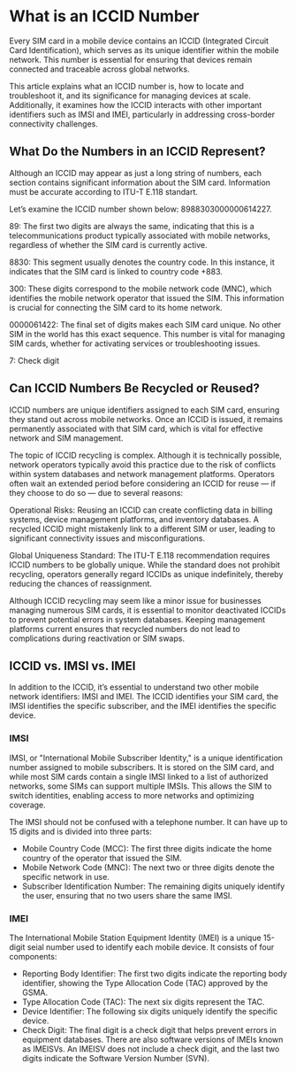 # What is an ICCID Number

Every SIM card in a mobile device contains an ICCID (Integrated Circuit Card Identification), which serves as its unique identifier within the mobile network. This number is essential for ensuring that devices remain connected and traceable across global networks.

This article explains what an ICCID number is, how to locate and troubleshoot it, and its significance for managing devices at scale. Additionally, it examines how the ICCID interacts with other important identifiers such as IMSI and IMEI, particularly in addressing cross-border connectivity challenges.



## What Do the Numbers in an ICCID Represent?
Although an ICCID may appear as just a long string of numbers, each section contains significant information about the SIM card. Information must be accurate according to ITU-T E.118 standart. 

Let’s examine the ICCID number shown below: 8988303000000614227.

89: The first two digits are always the same, indicating that this is a telecommunications product typically associated with mobile networks, regardless of whether the SIM card is currently active.

8830: This segment usually denotes the country code. In this instance, it indicates that the SIM card is linked to country code +883.

300: These digits correspond to the mobile network code (MNC), which identifies the mobile network operator that issued the SIM. This information is crucial for connecting the SIM card to its home network.

0000061422: The final set of digits makes each SIM card unique. No other SIM in the world has this exact sequence. This number is vital for managing SIM cards, whether for activating services or troubleshooting issues.

7: Check digit



## Can ICCID Numbers Be Recycled or Reused?

ICCID numbers are unique identifiers assigned to each SIM card, ensuring they stand out across mobile networks. Once an ICCID is issued, it remains permanently associated with that SIM card, which is vital for effective network and SIM management.

The topic of ICCID recycling is complex. Although it is technically possible, network operators typically avoid this practice due to the risk of conflicts within system databases and network management platforms. Operators often wait an extended period before considering an ICCID for reuse &mdash; if they choose to do so &mdash; due to several reasons:

Operational Risks: Reusing an ICCID can create conflicting data in billing systems, device management platforms, and inventory databases. A recycled ICCID might mistakenly link to a different SIM or user, leading to significant connectivity issues and misconfigurations.

Global Uniqueness Standard: The ITU-T E.118 recommendation requires ICCID numbers to be globally unique. While the standard does not prohibit recycling, operators generally regard ICCIDs as unique indefinitely, thereby reducing the chances of reassignment.

Although ICCID recycling may seem like a minor issue for businesses managing numerous SIM cards, it is essential to monitor deactivated ICCIDs to prevent potential errors in system databases. Keeping management platforms current ensures that recycled numbers do not lead to complications during reactivation or SIM swaps.



## ICCID vs. IMSI vs. IMEI

In addition to the ICCID, it’s essential to understand two other mobile network identifiers: IMSI and IMEI. The ICCID identifies your SIM card, the IMSI identifies the specific subscriber, and the IMEI identifies the specific device.

### IMSI

IMSI, or "International Mobile Subscriber Identity," is a unique identification number assigned to mobile subscribers. It is stored on the SIM card, and while most SIM cards contain a single IMSI linked to a list of authorized networks, some SIMs can support multiple IMSIs. This allows the SIM to switch identities, enabling access to more networks and optimizing coverage.

The IMSI should not be confused with a telephone number. It can have up to 15 digits and is divided into three parts:

 - Mobile Country Code (MCC): The first three digits indicate the home country of the operator that issued the SIM. 
 - Mobile Network Code (MNC): The next two or three digits denote the specific network in use. 
 - Subscriber Identification Number: The remaining digits uniquely identify the user, ensuring that no two users share the same IMSI.

### IMEI

The International Mobile Station Equipment Identity (IMEI) is a unique 15-digit seial number used to identify each mobile device. It consists of four components:

 - Reporting Body Identifier: The first two digits indicate the reporting body identifier, showing the Type Allocation Code (TAC) approved by the GSMA.
 - Type Allocation Code (TAC): The next six digits represent the TAC.
 - Device Identifier: The following six digits uniquely identify the specific device.
 - Check Digit: The final digit is a check digit that helps prevent errors in equipment databases.
There are also software versions of IMEIs known as IMEISVs. An IMEISV does not include a check digit, and the last two digits indicate the Software Version Number (SVN).
